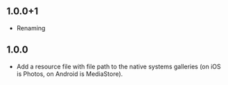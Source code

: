 ## 1.0.0+1
- Renaming

## 1.0.0
- Add a resource file with file path to the native systems galleries (on iOS is Photos, on Android is MediaStore).

